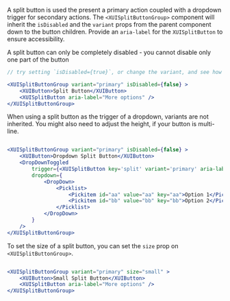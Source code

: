 A split button is used the present a primary action coupled with a dropdown trigger for secondary actions.
The `<XUISplitButtonGroup>` component will inherit the `isDisabled` and the `variant` props from the parent component down to the button children. Provide an `aria-label` for the `XUISplitButton` to ensure accessibility.

A split button can only be completely disabled - you cannot disable only one part of the button

```jsx
// try setting `isDisabled={true}`, or change the variant, and see how both buttons are disabled

<XUISplitButtonGroup variant="primary" isDisabled={false} >
	<XUIButton>Split Button</XUIButton>
	<XUISplitButton aria-label="More options" />
</XUISplitButtonGroup>
```


When using a split button as the trigger of a dropdown, variants are not inherited. You might also need to adjust the height, if your button is multi-line.
```jsx

<XUISplitButtonGroup variant="primary" isDisabled={false} >
	<XUIButton>Dropdown Split Button</XUIButton>
	<DropDownToggled
		trigger={<XUISplitButton key='split' variant='primary' aria-label='Other actions' />}
		dropdown={
			<DropDown>
				<Picklist>
					<Pickitem id="aa" value="aa" key="aa">Option 1</Pickitem>
					<Pickitem id="bb" value="bb" key="bb">Option 2</Pickitem>
				</Picklist>
			</DropDown>
		}
	/>
</XUISplitButtonGroup>
```


To set the size of a split button, you can set the `size` prop on `<XUISplitButtonGroup>`.

```jsx

<XUISplitButtonGroup variant="primary" size="small" >
	<XUIButton>Small Split Button</XUIButton>
	<XUISplitButton aria-label="More options" />
</XUISplitButtonGroup>
```
